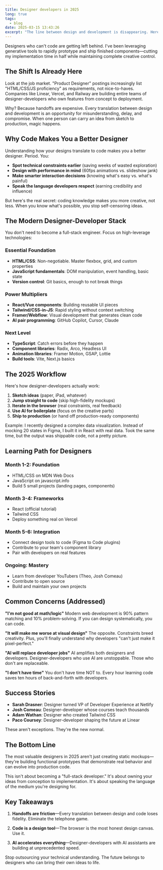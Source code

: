 ```yaml
---
title: Designer developers in 2025
long: true
tags:
  - blog
date: 2025-03-15 13:43:26
excerpt: "The line between design and development is disappearing. Here's why designers who code are becoming indispensable—and how to join them."
---
```


Designers who can't code are getting left behind. I've been leveraging generative tools to rapidly prototype and ship finished components—cutting my implementation time in half while maintaining complete creative control.

## The Shift Is Already Here

Look at the job market. "Product Designer" postings increasingly list "HTML/CSS/JS proficiency" as requirements, not nice-to-haves. Companies like Linear, Vercel, and Railway are building entire teams of designer-developers who own features from concept to deployment.

Why? Because handoffs are expensive. Every translation between design and development is an opportunity for misunderstanding, delay, and compromise. When one person can carry an idea from sketch to production, magic happens.

## Why Code Makes You a Better Designer

Understanding how your designs translate to code makes you a better designer. Period. You:
- **Spot technical constraints earlier** (saving weeks of wasted exploration)
- **Design with performance in mind** (60fps animations vs. slideshow jank)
- **Make smarter interaction decisions** (knowing what's easy vs. what's painful)
- **Speak the language developers respect** (earning credibility and influence)

But here's the real secret: coding knowledge makes you more creative, not less. When you know what's possible, you stop self-censoring ideas.

## The Modern Designer-Developer Stack

You don't need to become a full-stack engineer. Focus on high-leverage technologies:

### Essential Foundation
- **HTML/CSS**: Non-negotiable. Master flexbox, grid, and custom properties
- **JavaScript fundamentals**: DOM manipulation, event handling, basic state
- **Version control**: Git basics, enough to not break things

### Power Multipliers
- **React/Vue components**: Building reusable UI pieces
- **Tailwind/CSS-in-JS**: Rapid styling without context switching
- **Framer/Webflow**: Visual development that generates clean code
- **AI pair programming**: GitHub Copilot, Cursor, Claude

### Next Level
- **TypeScript**: Catch errors before they happen
- **Component libraries**: Radix, Arco, Headless UI
- **Animation libraries**: Framer Motion, GSAP, Lottie
- **Build tools**: Vite, Next.js basics

## The 2025 Workflow

Here's how designer-developers actually work:

1. **Sketch ideas** (paper, iPad, whatever)
2. **Jump straight to code** (skip high-fidelity mockups)
3. **Iterate in the browser** (real constraints, real feedback)
4. **Use AI for boilerplate** (focus on the creative parts)
5. **Ship to production** (or hand off production-ready components)

Example: I recently designed a complex data visualization. Instead of mocking 20 states in Figma, I built it in React with real data. Took the same time, but the output was shippable code, not a pretty picture.

## Learning Path for Designers

### Month 1-2: Foundation
- HTML/CSS on MDN Web Docs
- JavaScript on javascript.info
- Build 5 small projects (landing pages, components)

### Month 3-4: Frameworks
- React (official tutorial)
- Tailwind CSS
- Deploy something real on Vercel

### Month 5-6: Integration
- Connect design tools to code (Figma to Code plugins)
- Contribute to your team's component library
- Pair with developers on real features

### Ongoing: Mastery
- Learn from developer YouTubers (Theo, Josh Comeau)
- Contribute to open source
- Build and maintain your own projects

## Common Concerns (Addressed)

**"I'm not good at math/logic"**
Modern web development is 90% pattern matching and 10% problem-solving. If you can design systematically, you can code.

**"It will make me worse at visual design"**
The opposite. Constraints breed creativity. Plus, you'll finally understand why developers "can't just make it pixel-perfect."

**"AI will replace developer jobs"**
AI amplifies both designers and developers. Designer-developers who use AI are unstoppable. Those who don't are replaceable.

**"I don't have time"**
You don't have time NOT to. Every hour learning code saves ten hours of back-and-forth with developers.

## Success Stories

- **Sarah Drasner**: Designer turned VP of Developer Experience at Netlify
- **Josh Comeau**: Designer-developer whose courses teach thousands
- **Adam Wathan**: Designer who created Tailwind CSS
- **Paco Coursey**: Designer-developer shaping the future at Linear

These aren't exceptions. They're the new normal.

## The Bottom Line

The most valuable designers in 2025 aren't just creating static mockups—they're building functional prototypes that demonstrate real behavior and can evolve into production code.

This isn't about becoming a "full-stack developer." It's about owning your ideas from conception to implementation. It's about speaking the language of the medium you're designing for.

## Key Takeaways

1. **Handoffs are friction**—Every translation between design and code loses fidelity. Eliminate the telephone game.

2. **Code is a design tool**—The browser is the most honest design canvas. Use it.

3. **AI accelerates everything**—Designer-developers with AI assistants are building at unprecedented speed.

Stop outsourcing your technical understanding. The future belongs to designers who can bring their own ideas to life.
